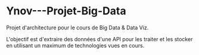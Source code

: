 # Ynov---Projet-Big-Data

Projet d'architecture pour le cours de Big Data & Data Viz.

L'objectif est d'extraire des données d'une API pour les traiter et les stocker en utilisant un maximum de technologies vues en cours.

